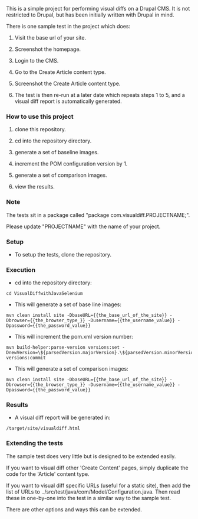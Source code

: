 This is a simple project for performing visual diffs on a Drupal CMS.
It is not restricted to Drupal, but has been initially written with Drupal in mind.

There is one sample test in the project which does:

1. Visit the base url of your site.

2. Screenshot the homepage.

3. Login to the CMS.

4. Go to the Create Article content type.

5. Screenshot the Create Article content type.

6. The test is then re-run at a later date which repeats steps 1 to 5, and a visual diff report is automatically generated.


### How to use this project

1. clone this repository.

2. cd into the repository directory.

3. generate a set of baseline images.

4. increment the POM configuration version by 1.

5. generate a set of comparison images.

6. view the results.

### Note
The tests sit in a package called "package com.visualdiff.PROJECTNAME;".

Please update "PROJECTNAME" with the name of your project.

### Setup
* To setup the tests, clone the repository.

### Execution
* cd into the repository directory:

```
cd VisualDiffwithJavaSelenium
```

* This will generate a set of base line images:

```
mvn clean install site -DbaseURL={{the_base_url_of_the_site}} -Dbrowser={{the_browser_type_}} -Dusername={{the_username_value}} -Dpassword={{the_password_value}}
```

* This will increment the pom.xml version number:

```
mvn build-helper:parse-version versions:set -DnewVersion=\${parsedVersion.majorVersion}.\${parsedVersion.minorVersion}.\${parsedVersion.nextIncrementalVersion} versions:commit
```

* This will generate a set of comparison images:

```
mvn clean install site -DbaseURL={{the_base_url_of_the_site}} -Dbrowser={{the_browser_type_}} -Dusername={{the_username_value}} -Dpassword={{the_password_value}}
```

### Results
* A visual diff report will be generated in:

```
/target/site/visualdiff.html
```

### Extending the tests
The sample test does very little but is designed to be extended easily.

If you want to visual diff other 'Create Content' pages, simply duplicate the code for the 'Article' content type.

If you want to visual diff specific URLs (useful for a static site), then add the list of URLs to ../src/test/java/com/Model/Configuration.java. Then read these in one-by-one into the test in a similar way to the sample test.

There are other options and ways this can be extended.